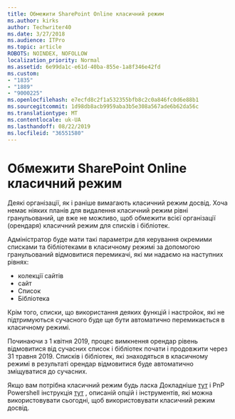 ```yaml
---
title: Обмежити SharePoint Online класичний режим
ms.author: kirks
author: Techwriter40
ms.date: 3/27/2018
ms.audience: ITPro
ms.topic: article
ROBOTS: NOINDEX, NOFOLLOW
localization_priority: Normal
ms.assetid: 6e99da1c-e61d-40ba-855e-1a8f346e42fd
ms.custom:
- "1835"
- "1889"
- "9000225"
ms.openlocfilehash: e7ecfd8c2f1a532355bfb8c2c0a846fc0d6e88b1
ms.sourcegitcommit: 1d98db8acb9959aba3b5e308a567ade6b62da56c
ms.translationtype: MT
ms.contentlocale: uk-UA
ms.lasthandoff: 08/22/2019
ms.locfileid: "36551580"
---
```

# <a name="restrict-sharepoint-online-to-classic-mode"></a>Обмежити SharePoint Online класичний режим

Деякі організації, як і раніше вимагають класичний режим досвід. Хоча немає ніяких планів для видалення класичний режим рівні гранульований, це вже не можливо, щоб обмежити всієї організації (орендаря) класичний режим для списків і бібліотек.

Адміністратор буде мати такі параметри для керування окремими списками та бібліотеками в класичному режимі за допомогою гранульований відмовитися перемикачі, які ми надаємо на наступних рівнях:

- колекції сайтів
- сайт
- Список
- Бібліотека

Крім того, списки, що використання деяких функцій і настройок, які не підтримуються сучасного буде ще бути автоматично перемикається в класичному режимі.

Починаючи з 1 квітня 2019, процес вимкнення орендар рівень відмовитися від сучасних список і бібліотек почати і продовжити через 31 травня 2019.  Списків і бібліотек, які знаходяться в класичному режимі в результаті орендар відмовитися буде автоматично зміщуватися до сучасних.

Якщо вам потрібна класичний режим будь ласка Докладніше [тут](https://techcommunity.microsoft.com/t5/Microsoft-SharePoint-Blog/Delivering-SharePoint-modern-experiences/ba-p/315023) і PnP Powershell інструкція [тут](https://docs.microsoft.com/sharepoint/dev/transform/modernize-userinterface-lists-and-libraries-optout) , описаній опцій і інструментів, які можна використовувати сьогодні, щоб використовувати класичний режим досвід.

